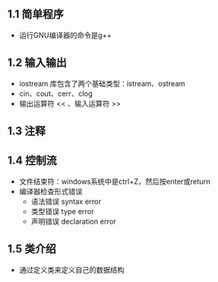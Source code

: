 ## 1.1 简单程序
- 运行GNU编译器的命令是g++

## 1.2 输入输出
- iostream 库包含了两个基础类型：istream、ostream
- cin、cout、cerr、clog
- 输出运算符 << 、输入运算符 >>

## 1.3 注释

## 1.4 控制流
- 文件结束符：windows系统中是ctrl+Z，然后按enter或return
- 编译器检查形式错误
    - 语法错误 syntax error
    - 类型错误 type error
    - 声明错误 declaration error

## 1.5 类介绍
- 通过定义类来定义自己的数据结构